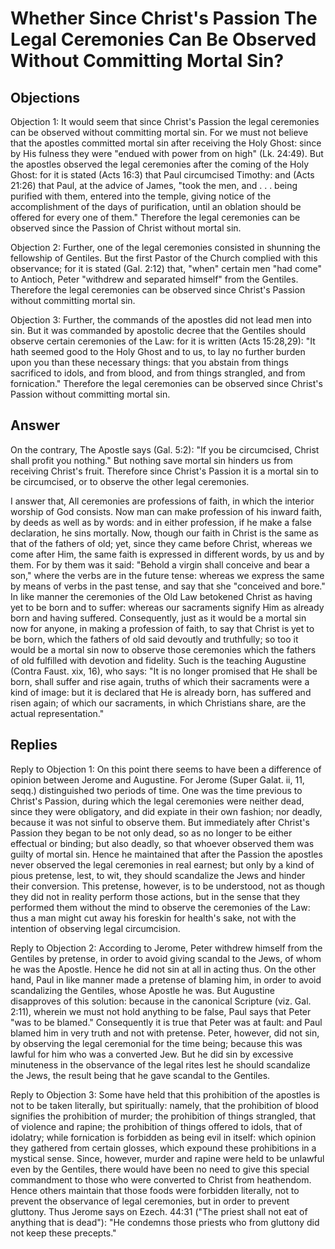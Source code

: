 # Whether Since Christ's Passion The Legal Ceremonies Can Be Observed Without Committing Mortal Sin?

## Objections

Objection 1: It would seem that since Christ's Passion the legal ceremonies can be observed without committing mortal sin. For we must not believe that the apostles committed mortal sin after receiving the Holy Ghost: since by His fulness they were "endued with power from on high" (Lk. 24:49). But the apostles observed the legal ceremonies after the coming of the Holy Ghost: for it is stated (Acts 16:3) that Paul circumcised Timothy: and (Acts 21:26) that Paul, at the advice of James, "took the men, and . . . being purified with them, entered into the temple, giving notice of the accomplishment of the days of purification, until an oblation should be offered for every one of them." Therefore the legal ceremonies can be observed since the Passion of Christ without mortal sin.

Objection 2: Further, one of the legal ceremonies consisted in shunning the fellowship of Gentiles. But the first Pastor of the Church complied with this observance; for it is stated (Gal. 2:12) that, "when" certain men "had come" to Antioch, Peter "withdrew and separated himself" from the Gentiles. Therefore the legal ceremonies can be observed since Christ's Passion without committing mortal sin.

Objection 3: Further, the commands of the apostles did not lead men into sin. But it was commanded by apostolic decree that the Gentiles should observe certain ceremonies of the Law: for it is written (Acts 15:28,29): "It hath seemed good to the Holy Ghost and to us, to lay no further burden upon you than these necessary things: that you abstain from things sacrificed to idols, and from blood, and from things strangled, and from fornication." Therefore the legal ceremonies can be observed since Christ's Passion without committing mortal sin.

## Answer

On the contrary, The Apostle says (Gal. 5:2): "If you be circumcised, Christ shall profit you nothing." But nothing save mortal sin hinders us from receiving Christ's fruit. Therefore since Christ's Passion it is a mortal sin to be circumcised, or to observe the other legal ceremonies.

I answer that, All ceremonies are professions of faith, in which the interior worship of God consists. Now man can make profession of his inward faith, by deeds as well as by words: and in either profession, if he make a false declaration, he sins mortally. Now, though our faith in Christ is the same as that of the fathers of old; yet, since they came before Christ, whereas we come after Him, the same faith is expressed in different words, by us and by them. For by them was it said: "Behold a virgin shall conceive and bear a son," where the verbs are in the future tense: whereas we express the same by means of verbs in the past tense, and say that she "conceived and bore." In like manner the ceremonies of the Old Law betokened Christ as having yet to be born and to suffer: whereas our sacraments signify Him as already born and having suffered. Consequently, just as it would be a mortal sin now for anyone, in making a profession of faith, to say that Christ is yet to be born, which the fathers of old said devoutly and truthfully; so too it would be a mortal sin now to observe those ceremonies which the fathers of old fulfilled with devotion and fidelity. Such is the teaching Augustine (Contra Faust. xix, 16), who says: "It is no longer promised that He shall be born, shall suffer and rise again, truths of which their sacraments were a kind of image: but it is declared that He is already born, has suffered and risen again; of which our sacraments, in which Christians share, are the actual representation."

## Replies

Reply to Objection 1: On this point there seems to have been a difference of opinion between Jerome and Augustine. For Jerome (Super Galat. ii, 11, seqq.) distinguished two periods of time. One was the time previous to Christ's Passion, during which the legal ceremonies were neither dead, since they were obligatory, and did expiate in their own fashion; nor deadly, because it was not sinful to observe them. But immediately after Christ's Passion they began to be not only dead, so as no longer to be either effectual or binding; but also deadly, so that whoever observed them was guilty of mortal sin. Hence he maintained that after the Passion the apostles never observed the legal ceremonies in real earnest; but only by a kind of pious pretense, lest, to wit, they should scandalize the Jews and hinder their conversion. This pretense, however, is to be understood, not as though they did not in reality perform those actions, but in the sense that they performed them without the mind to observe the ceremonies of the Law: thus a man might cut away his foreskin for health's sake, not with the intention of observing legal circumcision.

Reply to Objection 2: According to Jerome, Peter withdrew himself from the Gentiles by pretense, in order to avoid giving scandal to the Jews, of whom he was the Apostle. Hence he did not sin at all in acting thus. On the other hand, Paul in like manner made a pretense of blaming him, in order to avoid scandalizing the Gentiles, whose Apostle he was. But Augustine disapproves of this solution: because in the canonical Scripture (viz. Gal. 2:11), wherein we must not hold anything to be false, Paul says that Peter "was to be blamed." Consequently it is true that Peter was at fault: and Paul blamed him in very truth and not with pretense. Peter, however, did not sin, by observing the legal ceremonial for the time being; because this was lawful for him who was a converted Jew. But he did sin by excessive minuteness in the observance of the legal rites lest he should scandalize the Jews, the result being that he gave scandal to the Gentiles.

Reply to Objection 3: Some have held that this prohibition of the apostles is not to be taken literally, but spiritually: namely, that the prohibition of blood signifies the prohibition of murder; the prohibition of things strangled, that of violence and rapine; the prohibition of things offered to idols, that of idolatry; while fornication is forbidden as being evil in itself: which opinion they gathered from certain glosses, which expound these prohibitions in a mystical sense. Since, however, murder and rapine were held to be unlawful even by the Gentiles, there would have been no need to give this special commandment to those who were converted to Christ from heathendom. Hence others maintain that those foods were forbidden literally, not to prevent the observance of legal ceremonies, but in order to prevent gluttony. Thus Jerome says on Ezech. 44:31 ("The priest shall not eat of anything that is dead"): "He condemns those priests who from gluttony did not keep these precepts."